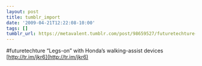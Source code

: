 ```yaml
---
layout: post
title: tumblr_import
date: '2009-04-21T12:22:08-10:00'
tags: []
tumblr_url: https://metavalent.tumblr.com/post/98659527/futuretechture-legs-on-with-hondas
---
```

#futuretechture “Legs-on” with Honda’s walking-assist devices [http://tr.im/jkr6](http://tr.im/jkr6)

